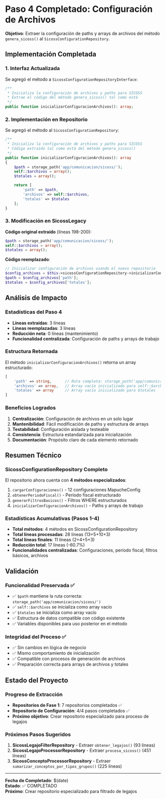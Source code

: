 # Paso 4 Completado: Configuración de Archivos

**Objetivo**: Extraer la configuración de paths y arrays de archivos del método `genera_sicoss()` al `SicossConfigurationRepository`.

## Implementación Completada

### 1. Interfaz Actualizada

Se agregó el método a `SicossConfigurationRepositoryInterface`:

```php
/**
 * Inicializa la configuración de archivos y paths para SICOSS
 * Extrae el código del método genera_sicoss() tal como está
 */
public function inicializarConfiguracionArchivos(): array;
```

### 2. Implementación en Repositorio

Se agregó el método al `SicossConfigurationRepository`:

```php
/**
 * Inicializa la configuración de archivos y paths para SICOSS
 * Código extraído tal como está del método genera_sicoss()
 */
public function inicializarConfiguracionArchivos(): array
{
    $path = storage_path('app/comunicacion/sicoss/');
    self::$archivos = array();
    $totales = array();

    return [
        'path' => $path,
        'archivos' => self::$archivos,
        'totales' => $totales
    ];
}
```

### 3. Modificación en SicossLegacy

**Código original extraído** (líneas 198-200):

```php
$path = storage_path('app/comunicacion/sicoss/');
self::$archivos = array();
$totales = array();
```

**Código reemplazado**:

```php
// Inicializar configuración de archivos usando el nuevo repositorio
$config_archivos = $this->sicossConfigurationRepository->inicializarConfiguracionArchivos();
$path = $config_archivos['path'];
$totales = $config_archivos['totales'];
```

## Análisis de Impacto

### Estadísticas del Paso 4

- **Líneas extraídas**: 3 líneas
- **Líneas reemplazadas**: 3 líneas  
- **Reducción neta**: 0 líneas (mantenimiento)
- **Funcionalidad centralizada**: Configuración de paths y arrays de trabajo

### Estructura Retornada

El método `inicializarConfiguracionArchivos()` retorna un array estructurado:

```php
[
    'path' => string,      // Ruta completa: storage_path('app/comunicacion/sicoss/')
    'archivos' => array,   // Array vacío inicializado para self::$archivos
    'totales' => array     // Array vacío inicializado para $totales
]
```

### Beneficios Logrados

1. **Centralización**: Configuración de archivos en un solo lugar
2. **Mantenibilidad**: Fácil modificación de paths y estructura de arrays
3. **Testabilidad**: Configuración aislada y testeable
4. **Consistencia**: Estructura estandarizada para inicialización
5. **Documentación**: Propósito claro de cada elemento retornado

## Resumen Técnico

### SicossConfigurationRepository Completo

El repositorio ahora cuenta con **4 métodos especializados**:

1. `cargarConfiguraciones()` - 12 configuraciones MapucheConfig
2. `obtenerPeriodoFiscal()` - Período fiscal estructurado  
3. `generarFiltrosBasicos()` - Filtros WHERE estructurados
4. `inicializarConfiguracionArchivos()` - Paths y arrays de trabajo

### Estadísticas Acumulativas (Pasos 1-4)

- **Total métodos**: 4 métodos en SicossConfigurationRepository
- **Total líneas procesadas**: 28 líneas (13+5+10+3)
- **Total líneas finales**: 11 líneas (2+4+5+3)  
- **Reducción total**: 17 líneas (-60.7%)
- **Funcionalidades centralizadas**: Configuraciones, período fiscal, filtros básicos, archivos

## Validación

### Funcionalidad Preservada ✅

- ✅ `$path` mantiene la ruta correcta: `storage_path('app/comunicacion/sicoss/')`
- ✅ `self::$archivos` se inicializa como array vacío
- ✅ `$totales` se inicializa como array vacío
- ✅ Estructura de datos compatible con código existente
- ✅ Variables disponibles para uso posterior en el método

### Integridad del Proceso ✅

- ✅ Sin cambios en lógica de negocio
- ✅ Mismo comportamiento de inicialización
- ✅ Compatible con procesos de generación de archivos
- ✅ Preparación correcta para arrays de archivos y totales

## Estado del Proyecto

### Progreso de Extracción

- **Repositorios de Fase 1**: 7 repositorios completados ✅
- **Repositorio de Configuración**: 4/4 pasos completados ✅
- **Próximo objetivo**: Crear repositorio especializado para proceso de legajos

### Próximos Pasos Sugeridos

1. **SicossLegajoFilterRepository** - Extraer `obtener_legajos()` (93 líneas)
2. **SicossLegajoProcessorRepository** - Extraer `procesa_sicoss()` (451 líneas) 
3. **SicossConceptoProcessorRepository** - Extraer `sumarizar_conceptos_por_tipos_grupos()` (225 líneas)

---

**Fecha de Completado**: $(date)  
**Estado**: ✅ COMPLETADO  
**Próximo**: Crear repositorio especializado para filtrado de legajos 
